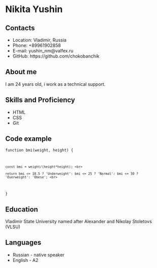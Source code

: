 <!DOCTYPE html>
<html lang="en">
<head>
    <meta charset="UTF-8">
    <meta name="viewport" content="width=device-width, initial-scale=1.0">
    <title>Document</title>
</head>
<body>
    <h1 class="1">Nikita Yushin</h1>
<h2 class="1">Contacts</h2>
<ul>
    <li>Location: Vladimir, Russia</li>
    <li>Phone: +89961902858</li>
    <li>E-mail: yushin_nm@valfex.ru</li>
    <li>GitHub: https://github.com/chokobanchik</li>
</ul>
<h2 class="1">About me</h2>
<p>I am 24 years old, i work as a technical support. </p>
<h2 class="1">Skills and Proficiency</h2>
<ul>
    <li>HTML</li>
    <li>CSS</li>
    <li>Git</li>
</ul>
<h2 class="1">Code example</h2>
<code>function bmi(weight, height) { <br>

    const bmi = weight/(height*height); <br>
    
    return bmi <= 18.5 ? 'Underweight': bmi <= 25 ? 'Normal': bmi <= 30 ? 'Overweight': 'Obese'; <br>
  }</code>
<h2 class="1">Education</h2>
<p>Vladimir State University named after Alexander and Nikolay Stoletovs (VLSU)</p>
<h2 class="1">Languages</h2>
<ul>
    <li>Russian - native speaker
         </li>
    <li>English - A2</li>
</ul>
</body>
</html>
